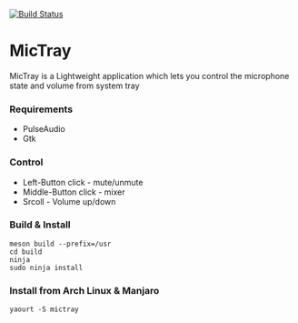 [![Build Status](https://travis-ci.com/Junker/mictray.svg?branch=master)](https://travis-ci.com/Junker/mictray)

# MicTray
MicTray is a Lightweight application which lets you control the microphone state and volume from system tray

### Requirements
* PulseAudio
* Gtk

### Control
* Left-Button click - mute/unmute
* Middle-Button click - mixer
* Srcoll - Volume up/down

### Build & Install

	meson build --prefix=/usr
	cd build
	ninja
	sudo ninja install

### Install from Arch Linux & Manjaro 
	yaourt -S mictray
